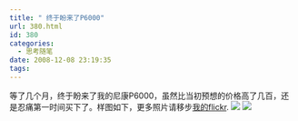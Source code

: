 ```yaml
---
title: " 终于盼来了P6000"
url: 380.html
id: 380
categories:
  - 思考随笔
date: 2008-12-08 23:19:35
tags:
---
```


等了几个月，终于盼来了我的尼康P6000，虽然比当初预想的价格高了几百，还是忍痛第一时间买下了。样图如下，更多照片请移步[我的flickr](http://www.flickr.com/photos/coledodo). ![](../../../images/2008/12/soho.jpg) ![](../../../images/2008/12/.jpg)